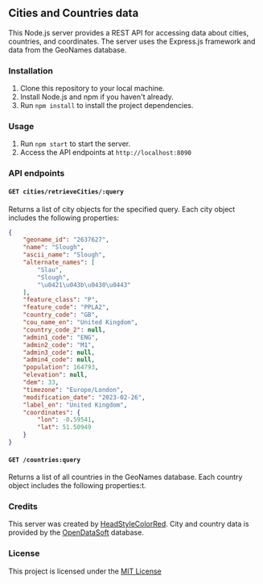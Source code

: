 ## Cities and Countries data

This Node.js server provides a REST API for accessing data about cities, countries, and coordinates. The server uses the Express.js framework and data from the GeoNames database.

### Installation
1. Clone this repository to your local machine.
2. Install Node.js and npm if you haven't already.
3. Run `npm install` to install the project dependencies.

### Usage
1. Run `npm start` to start the server.
2. Access the API endpoints at `http://localhost:8090`

### API endpoints
#### `GET cities/retrieveCities/:query`
Returns a list of city objects for the specified query. Each city object includes the following properties:

```json
{
    "geoname_id": "2637627",
    "name": "Slough",
    "ascii_name": "Slough",
    "alternate_names": [
        "Slau",
        "Slough",
        "\u0421\u043b\u0430\u0443"
    ],
    "feature_class": "P",
    "feature_code": "PPLA2",
    "country_code": "GB",
    "cou_name_en": "United Kingdom",
    "country_code_2": null,
    "admin1_code": "ENG",
    "admin2_code": "M1",
    "admin3_code": null,
    "admin4_code": null,
    "population": 164793,
    "elevation": null,
    "dem": 33,
    "timezone": "Europe/London",
    "modification_date": "2023-02-26",
    "label_en": "United Kingdom",
    "coordinates": {
        "lon": -0.59541,
        "lat": 51.50949
    }
}
```

#### `GET /countries:query`
Returns a list of all countries in the GeoNames database. Each country object includes the following properties:t.

### Credits
This server was created by [HeadStyleColorRed](https://github.com/headStyleColorRed).
City and country data is provided by the [OpenDataSoft](https://public.opendatasoft.com/explore/?sort=modified) database.

### License
This project is licensed under the [MIT License](https://opensource.org/license/mit/)
